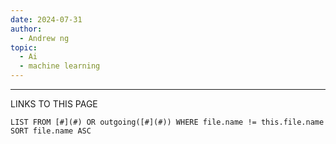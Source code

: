 ```yaml
---
date: 2024-07-31
author:
  - Andrew ng
topic:
  - Ai
  - machine learning
---
```












----
LINKS TO THIS PAGE 
```dataview
LIST FROM [#](#) OR outgoing([#](#)) WHERE file.name != this.file.name SORT file.name ASC
```

